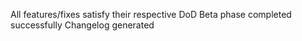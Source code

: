 <!--
SPDX-FileCopyrightText: 2024 Siemens AG

SPDX-License-Identifier: MIT

This source code is licensed under the MIT license found in the
LICENSE file in the root directory of this source tree.
-->

All features/fixes satisfy their respective DoD
Beta phase completed successfully
Changelog generated
